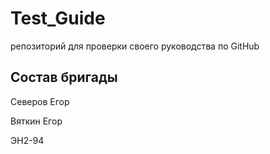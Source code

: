 # Test_Guide
репозиторий для проверки своего руководства по GitHub

## Состав бригады
Северов Егор

Вяткин Егор

ЭН2-94

